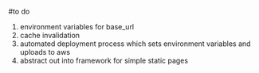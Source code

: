 #to do
1. environment variables for base_url
2. cache invalidation
3. automated deployment process which sets environment variables and uploads to aws
4. abstract out into framework for simple static pages
